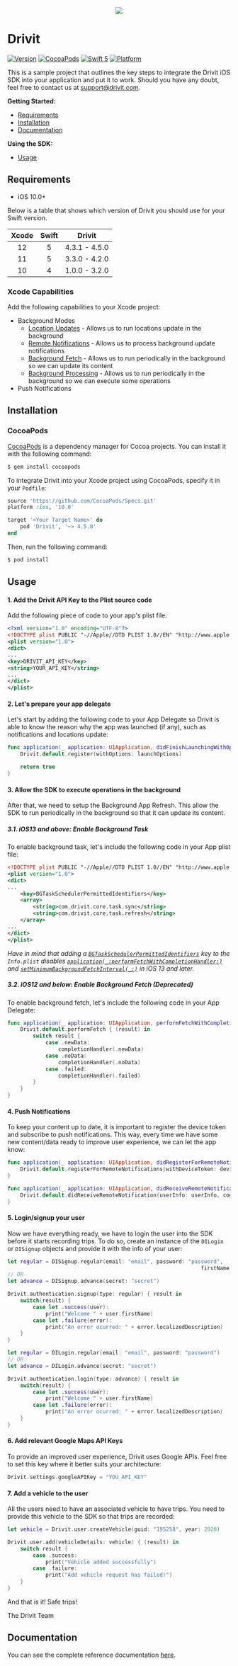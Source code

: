 <p align="center">
  <img src="https://github.com/drivitapp/ios-sdk-sample/blob/master/logo.jpg?raw=true" />
</p>

# Drivit

[![Version](https://img.shields.io/badge/Pod-4.5.0-blue.svg?style=flat)](https://github.com/drivitapp/ios-sdk-sample/releases/latest) [![CocoaPods](https://img.shields.io/badge/CocoaPods-compatible-success?style=flat)](https://github.com/CocoaPods/CocoaPods) [![Swift 5](https://img.shields.io/badge/Swift-5-orange?style=flat)](https://developer.apple.com/swift/) [![Platform](https://img.shields.io/badge/Platform-iOS-lightgrey.svg?style=flat)](https://img.shields.io/badge/Platform-iOS-lightgrey.svg)

This is a sample project that outlines the key steps to integrate the Drivit iOS SDK into your application and put it to work. Should you have any doubt, feel free to contact us at support@drivit.com.

**Getting Started:**

- [Requirements](#requirements)
- [Installation](#installation)
- [Documentation](#documentation)

**Using the SDK:**

- [Usage](#usage)

## Requirements

- iOS 10.0+

Below is a table that shows which version of Drivit you should use for your Swift version.

Xcode | Swift | Drivit 
:---: | :------:|:---: 
12 | 5 | 4.3.1 - 4.5.0
11 | 5 | 3.3.0 - 4.2.0 
10   | 4 | 1.0.0 - 3.2.0 

### Xcode Capabilities

Add the following capabilities to your Xcode project:

- Background Modes
  - <u>Location Updates</u> - Allows us to run locations update in the background
  - <u>Remote Notifications</u> - Allows us to process background update notifications
  - <u>Background Fetch</u> - Allows us to run periodically in the background so we can update its content
  - <u>Background Processing</u> - Allows us to run periodically in the background so we can execute some operations
- Push Notifications

## Installation

### CocoaPods

[CocoaPods](https://cocoapods.org) is a dependency manager for Cocoa projects. You can install it with the following command:

```bash
$ gem install cocoapods
```

To integrate Drivit into your Xcode project using CocoaPods, specify it in your `Podfile`:

```ruby
source 'https://github.com/CocoaPods/Specs.git'
platform :ios, '10.0'

target '<Your Target Name>' do
    pod 'Drivit', '~> 4.5.0'
end
```

Then, run the following command:

```bash
$ pod install
```

## Usage

#### 1. Add the Drivit API Key to the Plist source code

Add the following piece of code to your app's plist file:

```xml
<?xml version="1.0" encoding="UTF-8"?>
<!DOCTYPE plist PUBLIC "-//Apple//DTD PLIST 1.0//EN" "http://www.apple.com/DTDs/PropertyList-1.0.dtd">
<plist version="1.0">
<dict>
...
<key>DRIVIT_API_KEY</key>
<string>YOUR_API_KEY</string>
...
</dict>
</plist>
```


#### 2. Let's prepare your app delegate
Let's start by adding the following code to your App Delegate so Drivit is able to know the reason why the app was launched (if any), such as notifications and locations update:
```swift
func application(_ application: UIApplication, didFinishLaunchingWithOptions launchOptions: [UIApplicationLaunchOptionsKey: Any]?) -> Bool {
	Drivit.default.register(withOptions: launchOptions)

	return true
}
```

#### 3. Allow the SDK to execute operations in the background

After that, we need to setup the Background App Refresh. This allow the SDK to run periodically in the background so that it can update its content. 

#####  3.1. iOS13 and above: Enable Background Task

To enable background task, let's include the following code in your App plist file:

```xml
<!DOCTYPE plist PUBLIC "-//Apple//DTD PLIST 1.0//EN" "http://www.apple.com/DTDs/PropertyList-1.0.dtd">
<plist version="1.0">
<dict>
...
	<key>BGTaskSchedulerPermittedIdentifiers</key>
	<array>
		<string>com.drivit.core.task.sync</string>
		<string>com.drivit.core.task.refresh</string>
	</array>
...
</dict>
</plist>
```

*Have in mind that adding a [`BGTaskSchedulerPermittedIdentifiers`](https://developer.apple.com/documentation/bundleresources/information_property_list/bgtaskschedulerpermittedidentifiers) key to the `Info.plist` disables [`application(_:performFetchWithCompletionHandler:)`](https://developer.apple.com/documentation/uikit/uiapplicationdelegate/1623125-application) and [`setMinimumBackgroundFetchInterval(_:)`](https://developer.apple.com/documentation/uikit/uiapplication/1623100-setminimumbackgroundfetchinterva) in iOS 13 and later.*

##### 3.2. iOS12 and below: Enable Background Fetch (Deprecated)

To enable background fetch, let's include the following code in your App Delegate:

```swift
func application(_ application: UIApplication, performFetchWithCompletionHandler completionHandler: @escaping (UIBackgroundFetchResult) -> Void) {
	Drivit.default.performFetch { (result) in
		switch result {
			case .newData:
				completionHandler(.newData)
			case .noData:
				completionHandler(.noData)
			case .failed:
				completionHandler(.failed)
		}
	}
}
```


#### 4. Push Notifications

To keep your content up to date, it is important to register the device token and subscribe to push notifications. This way, every time we have some new content/data ready to improve user experience, we can let the app know:

```swift
func application(_ application: UIApplication, didRegisterForRemoteNotificationsWithDeviceToken deviceToken: Data) {
	Drivit.default.registerForRemoteNotifications(withDeviceToken: deviceToken)
}

func application(_ application: UIApplication, didReceiveRemoteNotification userInfo: [AnyHashable: Any], fetchCompletionHandler completionHandler: @escaping (UIBackgroundFetchResult) -> Void) {
	Drivit.default.didReceiveRemoteNotification(userInfo: userInfo, completionHandler: completionHandler)
}
```


#### 5. Login/signup your user

Now we have everything ready, we have to login the user into the SDK before it starts recording trips.
To do so, create an instance of the ```DILogin``` or ```DISignup``` objects and provide it with the info of your user:

```swift
let regular = DISignup.regular(email: "email", password: "password",
															 firstName: "first", lastName: "last")
// OR
let advance = DISignup.advance(secret: "secret")

Drivit.authentication.signup(type: regular) { result in                
	switch(result) {
		case let .success(user): 
			print("Welcome " + user.firstName)
		case let .failure(error): 
			print("An error ocurred: " + error.localizedDescription)
	}
}
```
```swift
let regular = DILogin.regular(email: "email", password: "password")
// OR
let advance = DILogin.advance(secret: "secret")

Drivit.authentication.login(type: advance) { result in                
	switch(result) {
		case let .success(user): 
			print("Welcome " + user.firstName)
		case let .failure(error): 
			print("An error ocurred: " + error.localizedDescription)
	}
}
```

#### 6. Add relevant Google Maps API Keys

To provide an improved user experience, Drivit uses Google APIs. Feel free to set this key where it better suits your architecture:

```swift
Drivit.settings.googleAPIKey = "YOU_API_KEY"
```

#### 7. Add a vehicle to the user

All the users need to have an associated vehicle to have trips. You need to provide this vehicle to the SDK so that trips are recorded:

```swift
let vehicle = Drivit.user.createVehicle(guid: "195258", year: 2020)

Drivit.user.add(vehicleDetails: vehicle) { (result) in
	switch result {
		case .success:
			print("Vehicle added successfully")
		case .failure:
			print("Add vehicle request has failed!")
	}
}
```

And that is it! Safe trips!

The Drivit Team

## Documentation

You can see the complete reference documentation [here](https://drivitapp.github.io/ios-sdk-sample/).

